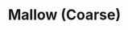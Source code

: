 ---
title: "Mallow (Coarse)"
address: "South Western Regional Fisheries Board, Sunnyside House, Macroom, Cork"
tel: "+353 (0)26 41 222"
county: "Cork"
category: "Angling"
type: "Content"
lat: "52.1384391784668"
lng: "-8.644827842712402"
---